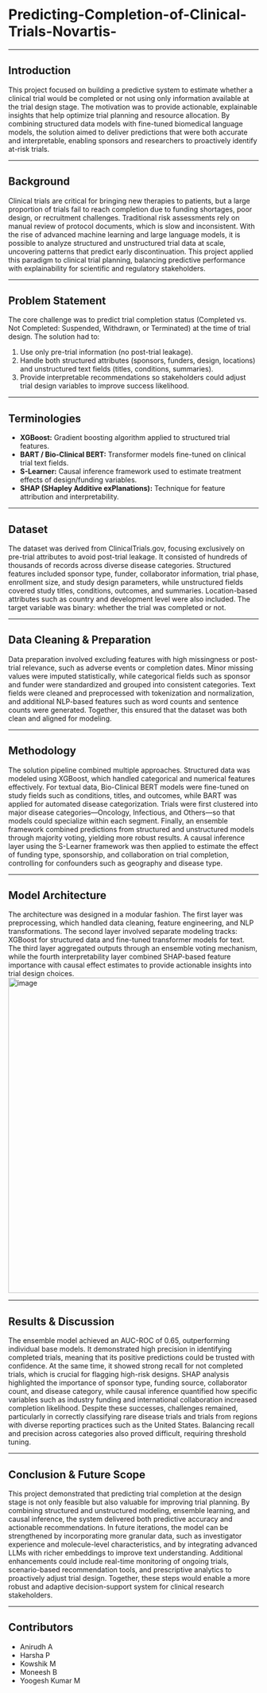 # Predicting-Completion-of-Clinical-Trials-Novartis-

---

## Introduction
This project focused on building a predictive system to estimate whether a clinical trial would be completed or not using only information available at the trial design stage. The motivation was to provide actionable, explainable insights that help optimize trial planning and resource allocation. By combining structured data models with fine-tuned biomedical language models, the solution aimed to deliver predictions that were both accurate and interpretable, enabling sponsors and researchers to proactively identify at-risk trials.

---

## Background
Clinical trials are critical for bringing new therapies to patients, but a large proportion of trials fail to reach completion due to funding shortages, poor design, or recruitment challenges. Traditional risk assessments rely on manual review of protocol documents, which is slow and inconsistent. With the rise of advanced machine learning and large language models, it is possible to analyze structured and unstructured trial data at scale, uncovering patterns that predict early discontinuation. This project applied this paradigm to clinical trial planning, balancing predictive performance with explainability for scientific and regulatory stakeholders.

---

## Problem Statement
The core challenge was to predict trial completion status (Completed vs. Not Completed: Suspended, Withdrawn, or Terminated) at the time of trial design. The solution had to:

1. Use only pre-trial information (no post-trial leakage).
2. Handle both structured attributes (sponsors, funders, design, locations) and unstructured text fields (titles, conditions, summaries).
3. Provide interpretable recommendations so stakeholders could adjust trial design variables to improve success likelihood.

---

## Terminologies
- **XGBoost:** Gradient boosting algorithm applied to structured trial features.
- **BART / Bio-Clinical BERT:** Transformer models fine-tuned on clinical trial text fields.
- **S-Learner:** Causal inference framework used to estimate treatment effects of design/funding variables.
- **SHAP (SHapley Additive exPlanations):** Technique for feature attribution and interpretability. 

---

## Dataset
The dataset was derived from ClinicalTrials.gov, focusing exclusively on pre-trial attributes to avoid post-trial leakage. It consisted of hundreds of thousands of records across diverse disease categories. Structured features included sponsor type, funder, collaborator information, trial phase, enrollment size, and study design parameters, while unstructured fields covered study titles, conditions, outcomes, and summaries. Location-based attributes such as country and development level were also included. The target variable was binary: whether the trial was completed or not.

---

## Data Cleaning & Preparation
Data preparation involved excluding features with high missingness or post-trial relevance, such as adverse events or completion dates. Minor missing values were imputed statistically, while categorical fields such as sponsor and funder were standardized and grouped into consistent categories. Text fields were cleaned and preprocessed with tokenization and normalization, and additional NLP-based features such as word counts and sentence counts were generated. Together, this ensured that the dataset was both clean and aligned for modeling.

---

## Methodology
The solution pipeline combined multiple approaches. Structured data was modeled using XGBoost, which handled categorical and numerical features effectively. For textual data, Bio-Clinical BERT models were fine-tuned on study fields such as conditions, titles, and outcomes, while BART was applied for automated disease categorization. Trials were first clustered into major disease categories—Oncology, Infectious, and Others—so that models could specialize within each segment. Finally, an ensemble framework combined predictions from structured and unstructured models through majority voting, yielding more robust results. A causal inference layer using the S-Learner framework was then applied to estimate the effect of funding type, sponsorship, and collaboration on trial completion, controlling for confounders such as geography and disease type.

---

## Model Architecture
The architecture was designed in a modular fashion. The first layer was preprocessing, which handled data cleaning, feature engineering, and NLP transformations. The second layer involved separate modeling tracks: XGBoost for structured data and fine-tuned transformer models for text. The third layer aggregated outputs through an ensemble voting mechanism, while the fourth interpretability layer combined SHAP-based feature importance with causal effect estimates to provide actionable insights into trial design choices.
<img width="1292" height="634" alt="image" src="https://github.com/user-attachments/assets/48fa11e5-62e5-471f-93ae-8a5b367b725a" />

---

## Results & Discussion
The ensemble model achieved an AUC-ROC of 0.65, outperforming individual base models. It demonstrated high precision in identifying completed trials, meaning that its positive predictions could be trusted with confidence. At the same time, it showed strong recall for not completed trials, which is crucial for flagging high-risk designs. SHAP analysis highlighted the importance of sponsor type, funding source, collaborator count, and disease category, while causal inference quantified how specific variables such as industry funding and international collaboration increased completion likelihood. Despite these successes, challenges remained, particularly in correctly classifying rare disease trials and trials from regions with diverse reporting practices such as the United States. Balancing recall and precision across categories also proved difficult, requiring threshold tuning.

---

## Conclusion & Future Scope
This project demonstrated that predicting trial completion at the design stage is not only feasible but also valuable for improving trial planning. By combining structured and unstructured modeling, ensemble learning, and causal inference, the system delivered both predictive accuracy and actionable recommendations. In future iterations, the model can be strengthened by incorporating more granular data, such as investigator experience and molecule-level characteristics, and by integrating advanced LLMs with richer embeddings to improve text understanding. Additional enhancements could include real-time monitoring of ongoing trials, scenario-based recommendation tools, and prescriptive analytics to proactively adjust trial design. Together, these steps would enable a more robust and adaptive decision-support system for clinical research stakeholders.

---

## Contributors
- Anirudh A
- Harsha P
- Kowshik M
- Moneesh B
- Yoogesh Kumar M

